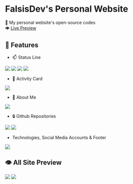 # FalsisDev's Personal Website
🧪 My personal website's open-source codes<br>
👁 [Live Preview](https://dev.falsisdev.ga/)

## 📀 Features

- 📫 Status Line<br>

<img src="https://cdn.discordapp.com/attachments/775822548519616562/872733331500970024/unknown.png">
<img src="https://cdn.discordapp.com/attachments/775822548519616562/872733231072575498/unknown.png">
<img src="https://cdn.discordapp.com/attachments/775822548519616562/872733023932661790/unknown.png">
<img src="https://cdn.discordapp.com/attachments/775822548519616562/872733433179299892/unknown.png">

- 📝 Activity Card<br>

<img src="https://cdn.discordapp.com/attachments/775822548519616562/872733544466763806/unknown.png">

- 📩 About Me<br>

<img src="https://cdn.discordapp.com/attachments/775822548519616562/872045735871406111/unknown.png">

- 🔒 Github Repositories<br>

<img src="https://cdn.discordapp.com/attachments/775822548519616562/872045790518972446/unknown.png">
<img src="https://cdn.discordapp.com/attachments/775822548519616562/872045822911590400/unknown.png">

- Technologies, Social Media Accounts & Footer<br>

<img src="https://cdn.discordapp.com/attachments/775822548519616562/872048006554329128/unknown.png">

## 👁 All Site Preview
<img src="https://cdn.discordapp.com/attachments/775822548519616562/872048252718022726/unknown.png">

<img src="https://img.shields.io/github/license/falsisdev/site?color=red&style=for-the-badge">

